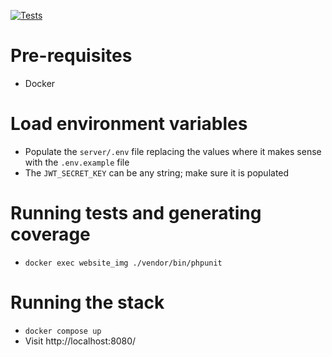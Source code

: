 [![Tests](https://github.com/tony1542/RSForumVue/actions/workflows/tests.yml/badge.svg)](https://github.com/tony1542/RSForumVue/actions/workflows/tests.yml)

# Pre-requisites

- Docker

# Load environment variables

- Populate the `server/.env` file replacing the values where it makes sense with the `.env.example` file
- The `JWT_SECRET_KEY` can be any string; make sure it is populated

# Running tests and generating coverage

- `docker exec website_img ./vendor/bin/phpunit`

# Running the stack

- `docker compose up`
- Visit http://localhost:8080/